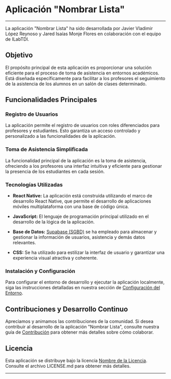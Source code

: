 # Aplicación "Nombrar Lista"

---

La aplicación "Nombrar Lista" ha sido desarrollada por Javier Vladimir López Reynoso y Jared Isaías Monje Flores en colaboración con el equipo de ILabTDI.

## Objetivo

El propósito principal de esta aplicación es proporcionar una solución eficiente para el proceso de toma de asistencia en entornos académicos. Está diseñada específicamente para facilitar a los profesores el seguimiento de la asistencia de los alumnos en un salón de clases determinado.

## Funcionalidades Principales

### Registro de Usuarios

La aplicación permite el registro de usuarios con roles diferenciados para profesores y estudiantes. Esto garantiza un acceso controlado y personalizado a las funcionalidades de la aplicación.

### Toma de Asistencia Simplificada

La funcionalidad principal de la aplicación es la toma de asistencia, ofreciendo a los profesores una interfaz intuitiva y eficiente para gestionar la presencia de los estudiantes en cada sesión.

### Tecnologías Utilizadas

- **React Native:** La aplicación está construida utilizando el marco de desarrollo React Native, que permite el desarrollo de aplicaciones móviles multiplataforma con una base de código única.

- **JavaScript:** El lenguaje de programación principal utilizado en el desarrollo de la lógica de la aplicación.

- **Base de Datos:** [Supabase (SGBD)](https://supabase.com/) se ha empleado para almacenar y gestionar la información de usuarios, asistencia y demás datos relevantes.

- **CSS:** Se ha utilizado para estilizar la interfaz de usuario y garantizar una experiencia visual atractiva y coherente.

### Instalación y Configuración

Para configurar el entorno de desarrollo y ejecutar la aplicación localmente, siga las instrucciones detalladas en nuestra sección de [Configuración del Entorno](link).

## Contribuciones y Desarrollo Continuo

Apreciamos y animamos las contribuciones de la comunidad. Si desea contribuir al desarrollo de la aplicación "Nombrar Lista", consulte nuestra guía de [Contribución](link) para obtener más detalles sobre cómo colaborar.

## Licencia

Esta aplicación se distribuye bajo la licencia [Nombre de la Licencia](link). Consulte el archivo LICENSE.md para obtener más detalles.

---
